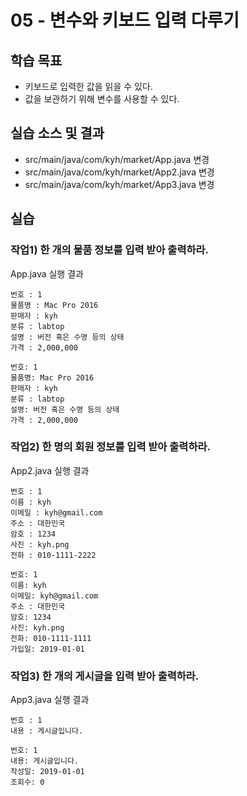 # 05 - 변수와 키보드 입력 다루기

## 학습 목표

-	키보드로 입력한 값을 읽을 수 있다.
- 값을 보관하기 위해 변수를 사용할 수 있다.

## 실습 소스 및 결과

- src/main/java/com/kyh/market/App.java 변경
- src/main/java/com/kyh/market/App2.java 변경
- src/main/java/com/kyh/market/App3.java 변경

## 실습

### 작업1) 한 개의 물품 정보를 입력 받아 출력하라.

App.java 실행 결과

```
번호 : 1
물품명 : Mac Pro 2016
판매자 : kyh
분류 : labtop
설명 : 버전 혹은 수명 등의 상태
가격 : 2,000,000

번호: 1
물품명: Mac Pro 2016
판매자 : kyh
분류 : labtop
설명: 버전 혹은 수명 등의 상태
가격 : 2,000,000
```

### 작업2) 한 명의 회원 정보를 입력 받아 출력하라.

App2.java 실행 결과

```
번호 : 1
이름 : kyh
이메일 : kyh@gmail.com
주소 : 대한민국
암호 : 1234
사진 : kyh.png
전화 : 010-1111-2222

번호: 1
이름: kyh
이메일: kyh@gmail.com
주소 : 대한민국
암호: 1234
사진: kyh.png
전화: 010-1111-1111
가입일: 2019-01-01
```

### 작업3) 한 개의 게시글을 입력 받아 출력하라.

App3.java 실행 결과

```
번호 : 1
내용 : 게시글입니다.

번호: 1
내용: 게시글입니다.
작성일: 2019-01-01
조회수: 0
```